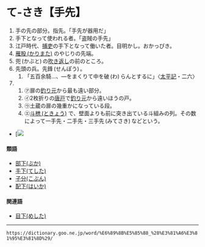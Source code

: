 # て‐さき【手先】

1. 手の先の部分。指先。「手先が器用だ」
2. 手下となって使われる者。「盗賊の手先」
3. 江戸時代、[捕吏](https://dictionary.goo.ne.jp/word/%E6%8D%95%E5%90%8F/#jn-205355)の手下となって働いた者。目明かし。おかっぴき。
4. [雁股 (かりまた)](https://dictionary.goo.ne.jp/word/%E9%9B%81%E8%82%A1/#jn-46325) のやじりの先端。
5. 兜 (かぶと) の[吹き返し](https://dictionary.goo.ne.jp/word/%E5%90%B9%E8%BF%94%E3%81%97/#jn-191304)の前のところ。
6. 先頭の兵。先鋒 (せんぽう) 。    
    1.  「五百余騎…、―をまくりて中を破 (わ) らんとするに」〈[太平記](https://dictionary.goo.ne.jp/word/%E5%A4%AA%E5%B9%B3%E8%A8%98/#jn-134384)・二六〉
7.     
    1.  ㋐扉の[釣り元](https://dictionary.goo.ne.jp/word/%E9%87%A3%E5%85%83/#jn-148612)から最も遠い部分。        
    2.  ㋑2枚折りの[唐戸](https://dictionary.goo.ne.jp/word/%E5%94%90%E6%88%B8/#jn-45890)で[釣り元](https://dictionary.goo.ne.jp/word/%E9%87%A3%E5%85%83/#jn-148612)から遠いほうの戸。        
    3.  ㋒土蔵の扉の幾重かになっている段。        
    4.  ㋓[斗栱 (ときょう)](https://dictionary.goo.ne.jp/word/%E3%81%A8%E3%81%8D%E3%82%87%E3%81%86/#jn-157768) で、壁面よりも前に突き出ている斗組みの列。その数によって一手先・二手先・三手先 (みてさき) などという。
        

-    [![](https://dictionary.goo.ne.jp//img/daijisen/ref/113039.jpg) 

#### 類語

-   [部下(ぶか)](https://dictionary.goo.ne.jp/word/%E9%83%A8%E4%B8%8B/#jn-191067)
-   [手下(てした)](https://dictionary.goo.ne.jp/word/%E6%89%8B%E4%B8%8B_%28%E3%81%A6%E3%81%97%E3%81%9F%29/#jn-151382)
-   [子分(こぶん)](https://dictionary.goo.ne.jp/word/%E5%AD%90%E5%88%86/#jn-81560)
-   [配下(はいか)](https://dictionary.goo.ne.jp/word/%E9%85%8D%E4%B8%8B/#jn-173503)

#### 関連語

-   [目下(めした)](https://dictionary.goo.ne.jp/word/%E7%9B%AE%E4%B8%8B_%28%E3%82%81%E3%81%97%E3%81%9F%29/#jn-217354)

---
`https://dictionary.goo.ne.jp/word/%E6%89%8B%E5%85%88_%28%E3%81%A6%E3%81%95%E3%81%8D%29/`